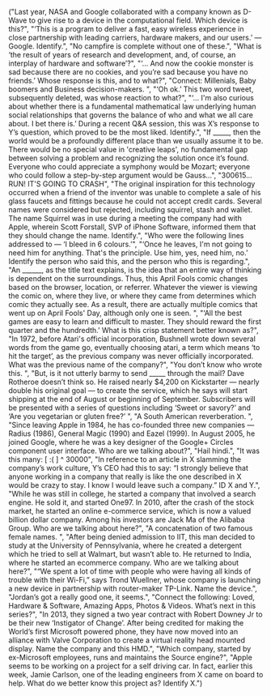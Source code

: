 ("Last year, NASA and Google collaborated with a company known as D-Wave to give rise to a device in the computational field. Which device is this?", "‘This is a program to deliver a fast, easy wireless experience in close partnership with leading carriers, hardware makers, and our users.’ — Google. Identify.", "No campfire is complete without one of these.", "What is ‘the result of years of research and development, and, of course, an interplay of hardware and software’?", "‘... And now the cookie monster is sad because there are no cookies, and you’re sad because you have no friends.’ Whose response is this, and to what?", "Connect: Millenials, Baby boomers and Business decision-makers. ", "‘Oh ok.’ This two word tweet, subsequently deleted, was whose reaction to what?", "‘... I'm also curious about whether there is a fundamental mathematical law underlying human social relationships that governs the balance of who and what we all care about. I bet there is.’ During a recent Q&A session, this was X’s response to Y’s question, which proved to be the most liked. Identify.", "If _____, then the world would be a profoundly different place than we usually assume it to be. There would be no special value in 'creative leaps', no fundamental gap between solving a problem and recognizing the solution once it’s found. Everyone who could appreciate a symphony would be Mozart; everyone who could follow a step-by-step argument would be Gauss…", "300615... RUN! IT'S GOING TO CRASH", "The original inspiration for this technology occurred when a friend of the inventor was unable to complete a sale of his glass faucets and fittings because he could not accept credit cards. Several names were considered but rejected, including squirrel, stash and wallet. The name Squirrel was in use during a meeting the company had with Apple, wherein Scott Forstall, SVP of iPhone Software, informed them that they should change the name. Identify.", "Who were the following lines addressed to — ‘I bleed in 6 colours.’", "‘Once he leaves, I'm not going to need him for anything. That's the principle. Use him, yes, need him, no.’ Identify the person who said this, and the person who this is regarding.", "An ______, as the title text explains, is the idea that an entire way of thinking is dependent on the surroundings. Thus, this April Fools comic changes based on the browser, location, or referrer. Whatever the viewer is viewing the comic on, where they live, or where they came from determines which comic they actually see. As a result, there are actually multiple comics that went up on April Fools' Day, although only one is seen. ", "‘All the best games are easy to learn and difficult to master. They should reward the first quarter and the hundredth.’ What is this crisp statement better known as?", "In 1972, before Atari's official incorporation, Bushnell wrote down several words from the game go, eventually choosing atari, a term which means ‘to hit the target’, as the previous company was never officially incorporated. What was the previous name of the company?", "You don’t know who wrote this. ", "But, is it not utterly barmy to send _____ through the mail? Dave Rotheroe doesn’t think so. He raised nearly $4,200 on Kickstarter — nearly double his original goal — to create the service, which he says will start shipping at the end of August or beginning of September. Subscribers will be presented with a series of questions including ‘Sweet or savory?’ and ‘Are you vegetarian or gluten free?’ ", "A South American reverberation. ", "Since leaving Apple in 1984, he has co-founded three new companies — Radius (1986), General Magic (1990) and Eazel (1999). In August 2005, he joined Google, where he was a key designer of the Google+ Circles component user interface. Who are we talking about?", "Hail hindi.", "It was this many: [ :( ] ^ 30000", "In reference to an article in X slamming the company’s work culture, Y’s CEO had this to say: “I strongly believe that anyone working in a company that really is like the one described in X would be crazy to stay. I know I would leave such a company.” ID X and Y.", "While he was still in college, he started a company that involved a search engine. He sold it, and started One97. In 2010, after the crash of the stock market, he started an online e-commerce service, which is now a valued billion dollar company. Among his investors are Jack Ma of the Alibaba Group. Who are we talking about here?", "A concatenation of two famous female names. ", "After being denied admission to IIT, this man decided to study at the University of Pennsylvania, where he created a detergent which he tried to sell at Walmart, but wasn’t able to. He returned to India, where he started an ecommerce company. Who are we talking about here?",  "“We spent a lot of time with people who were having all kinds of trouble with their Wi-Fi,” says Trond Wuellner, whose company is launching a new device in partnership with router-maker TP-Link. Name the device.", "Jordan’s got a really good one, it seems.", "Connect the following: Loved, Hardware & Software, Amazing Apps, Photos & Videos. What’s next in this series?", "In 2013, they signed a two year contract with Robert Downey Jr to be their new ‘Instigator of Change’. After being credited for making the World’s first Microsoft powered phone, they have now moved into an alliance with Valve Corporation to create a virtual reality head mounted display. Name the company and this HMD.", "Which company, started by ex-Microsoft employees, runs and maintains the Source engine?", "Apple seems to be working on a project for a self driving car. In fact, earlier this week, Jamie Carlson, one of the leading engineers from X came on board to help. What do we better know this project as? Identify X.")